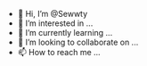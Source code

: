 - 👋 Hi, I’m @Sewwty
- 👀 I’m interested in ...
- 🌱 I’m currently learning ...
- 💞️ I’m looking to collaborate on ...
- 📫 How to reach me ...

<!---
Sewwty/Sewwty is a ✨ special ✨ repository because its `README.md` (this file) appears on your GitHub profile.
You can click the Preview link to take a look at your changes.
--->

